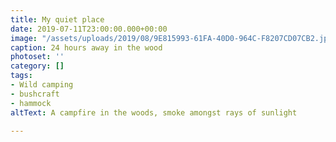 ```yaml
---
title: My quiet place
date: 2019-07-11T23:00:00.000+00:00
image: "/assets/uploads/2019/08/9E815993-61FA-40D0-964C-F8207CD07CB2.jpeg"
caption: 24 hours away in the wood
photoset: ''
category: []
tags:
- Wild camping
- bushcraft
- hammock
altText: A campfire in the woods, smoke amongst rays of sunlight

---
```

